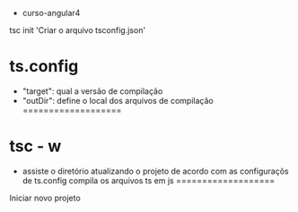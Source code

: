 * curso-angular4

tsc init
  'Criar o arquivo tsconfig.json'

ts.config
===================
  - "target":
    qual a versão de compilação
  - "outDir":
    define o local dos arquivos de compilação
===================    
 
tsc - w
===================    
- 
  assiste o diretório atualizando o projeto de acordo com as configuraçõs de ts.config
  compila os arquivos ts em js
===================

Iniciar novo projeto
